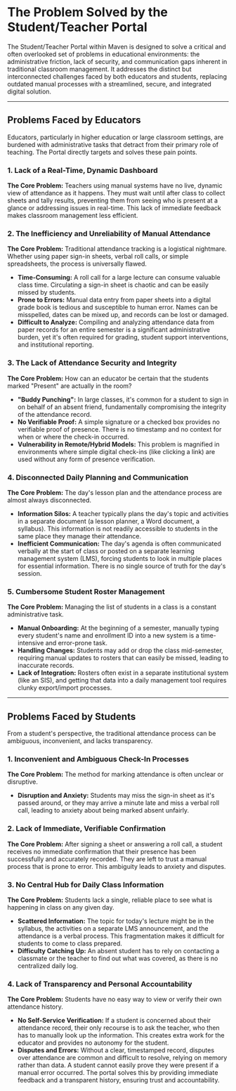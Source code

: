 # The Problem Solved by the Student/Teacher Portal

The Student/Teacher Portal within Maven is designed to solve a critical and often overlooked set of problems in educational environments: the administrative friction, lack of security, and communication gaps inherent in traditional classroom management. It addresses the distinct but interconnected challenges faced by both educators and students, replacing outdated manual processes with a streamlined, secure, and integrated digital solution.

---

## Problems Faced by Educators

Educators, particularly in higher education or large classroom settings, are burdened with administrative tasks that detract from their primary role of teaching. The Portal directly targets and solves these pain points.

### 1. Lack of a Real-Time, Dynamic Dashboard

**The Core Problem:** Teachers using manual systems have no live, dynamic view of attendance as it happens. They must wait until after class to collect sheets and tally results, preventing them from seeing who is present at a glance or addressing issues in real-time. This lack of immediate feedback makes classroom management less efficient.

### 2. The Inefficiency and Unreliability of Manual Attendance

**The Core Problem:** Traditional attendance tracking is a logistical nightmare. Whether using paper sign-in sheets, verbal roll calls, or simple spreadsheets, the process is universally flawed.

-   **Time-Consuming:** A roll call for a large lecture can consume valuable class time. Circulating a sign-in sheet is chaotic and can be easily missed by students.
-   **Prone to Errors:** Manual data entry from paper sheets into a digital grade book is tedious and susceptible to human error. Names can be misspelled, dates can be mixed up, and records can be lost or damaged.
-   **Difficult to Analyze:** Compiling and analyzing attendance data from paper records for an entire semester is a significant administrative burden, yet it's often required for grading, student support interventions, and institutional reporting.

### 3. The Lack of Attendance Security and Integrity

**The Core Problem:** How can an educator be certain that the students marked "Present" are actually in the room?

-   **"Buddy Punching":** In large classes, it's common for a student to sign in on behalf of an absent friend, fundamentally compromising the integrity of the attendance record.
-   **No Verifiable Proof:** A simple signature or a checked box provides no verifiable proof of presence. There is no timestamp and no context for when or where the check-in occurred.
-   **Vulnerability in Remote/Hybrid Models:** This problem is magnified in environments where simple digital check-ins (like clicking a link) are used without any form of presence verification.

### 4. Disconnected Daily Planning and Communication

**The Core Problem:** The day's lesson plan and the attendance process are almost always disconnected.

-   **Information Silos:** A teacher typically plans the day's topic and activities in a separate document (a lesson planner, a Word document, a syllabus). This information is not readily accessible to students in the same place they manage their attendance.
-   **Inefficient Communication:** The day's agenda is often communicated verbally at the start of class or posted on a separate learning management system (LMS), forcing students to look in multiple places for essential information. There is no single source of truth for the day's session.

### 5. Cumbersome Student Roster Management

**The Core Problem:** Managing the list of students in a class is a constant administrative task.

-   **Manual Onboarding:** At the beginning of a semester, manually typing every student's name and enrollment ID into a new system is a time-intensive and error-prone task.
-   **Handling Changes:** Students may add or drop the class mid-semester, requiring manual updates to rosters that can easily be missed, leading to inaccurate records.
-   **Lack of Integration:** Rosters often exist in a separate institutional system (like an SIS), and getting that data into a daily management tool requires clunky export/import processes.

---

## Problems Faced by Students

From a student's perspective, the traditional attendance process can be ambiguous, inconvenient, and lacks transparency.

### 1. Inconvenient and Ambiguous Check-In Processes

**The Core Problem:** The method for marking attendance is often unclear or disruptive.

-   **Disruption and Anxiety:** Students may miss the sign-in sheet as it's passed around, or they may arrive a minute late and miss a verbal roll call, leading to anxiety about being marked absent unfairly.

### 2. Lack of Immediate, Verifiable Confirmation

**The Core Problem:** After signing a sheet or answering a roll call, a student receives no immediate confirmation that their presence has been successfully and accurately recorded. They are left to trust a manual process that is prone to error. This ambiguity leads to anxiety and disputes.

### 3. No Central Hub for Daily Class Information

**The Core Problem:** Students lack a single, reliable place to see what is happening in class on any given day.

-   **Scattered Information:** The topic for today's lecture might be in the syllabus, the activities on a separate LMS announcement, and the attendance is a verbal process. This fragmentation makes it difficult for students to come to class prepared.
-   **Difficulty Catching Up:** An absent student has to rely on contacting a classmate or the teacher to find out what was covered, as there is no centralized daily log.

### 4. Lack of Transparency and Personal Accountability

**The Core Problem:** Students have no easy way to view or verify their own attendance history.

-   **No Self-Service Verification:** If a student is concerned about their attendance record, their only recourse is to ask the teacher, who then has to manually look up the information. This creates extra work for the educator and provides no autonomy for the student.
-   **Disputes and Errors:** Without a clear, timestamped record, disputes over attendance are common and difficult to resolve, relying on memory rather than data. A student cannot easily prove they were present if a manual error occurred. The portal solves this by providing immediate feedback and a transparent history, ensuring trust and accountability.